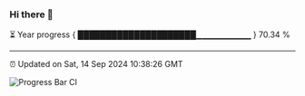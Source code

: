 ### Hi there 👋

⏳ Year progress { █████████████████████▁▁▁▁▁▁▁▁▁ } 70.34 %

---

⏰ Updated on Sat, 14 Sep 2024 10:38:26 GMT

![Progress Bar CI](https://github.com/IshwaranRudhara/GIT-ACTION/workflows/Progress%20Bar%20CI/badge.svg)
